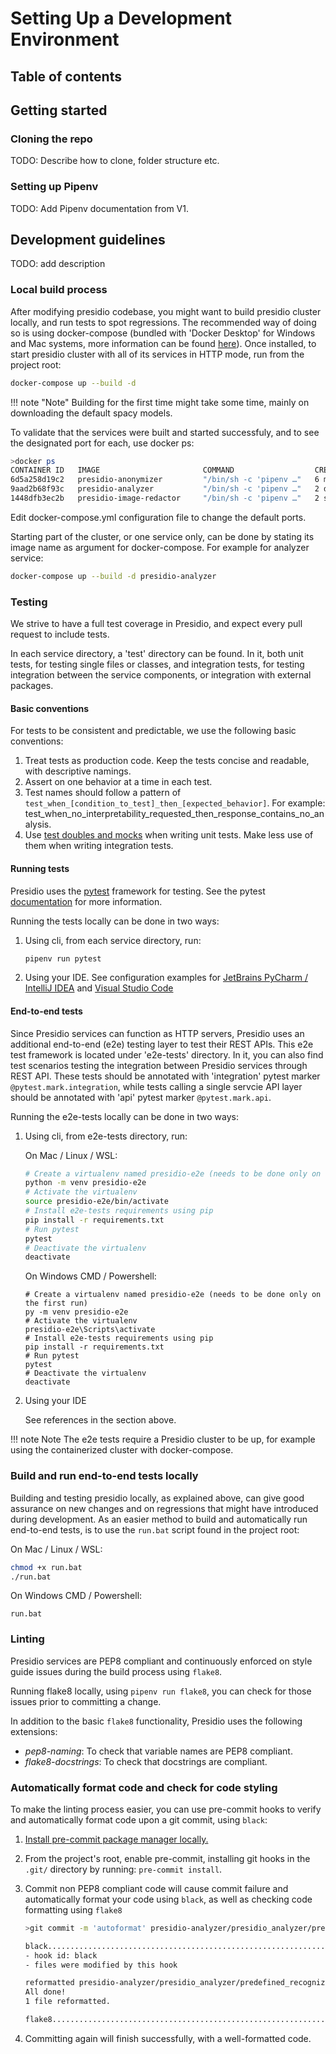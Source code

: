 # Setting Up a Development Environment

## Table of contents

## Getting started

### Cloning the repo

TODO: Describe how to clone, folder structure etc.

### Setting up Pipenv

TODO: Add Pipenv documentation from V1.

## Development guidelines

TODO: add description

### Local build process

After modifying presidio codebase, you might want to build presidio cluster locally, and run tests to spot regressions.
The recommended way of doing so is using docker-compose (bundled with 'Docker Desktop' for Windows and Mac systems,
more information can be found [here](https://docs.docker.com/compose/install/)).
Once installed, to start presidio cluster with all of its services in HTTP mode, run from the project root:

```bash
docker-compose up --build -d
```

!!! note "Note"
    Building for the first time might take some time,
    mainly on downloading the default spacy models.  

To validate that the services were built and started successfuly,
and to see the designated port for each,
use docker ps:

```bash
>docker ps
CONTAINER ID   IMAGE                       COMMAND                  CREATED         STATUS         PORTS                    NAMES
6d5a258d19c2   presidio-anonymizer         "/bin/sh -c 'pipenv …"   6 minutes ago   Up 6 minutes   0.0.0.0:5001->5001/tcp   presidio_presidio-anonymizer_1
9aad2b68f93c   presidio-analyzer           "/bin/sh -c 'pipenv …"   2 days ago      Up 6 minutes   0.0.0.0:5002->5001/tcp   presidio_presidio-analyzer_1
1448dfb3ec2b   presidio-image-redactor     "/bin/sh -c 'pipenv …"   2 seconds ago   Up 2 seconds   0.0.0.0:5003->5001/tcp   presidio_presidio-image-redactor_1
```

Edit docker-compose.yml configuration file to change the default ports.

Starting part of the cluster, or one service only, can be done by stating its image name as argument for docker-compose.
For example for analyzer service:

```bash
docker-compose up --build -d presidio-analyzer
```

### Testing

We strive to have a full test coverage in Presidio, and expect every pull request to
include tests.

In each service directory, a 'test' directory can be found. In it, both unit tests,
for testing single files or classes, and integration tests, for testing integration
between the service components, or integration with external packages.

#### Basic conventions

For tests to be consistent and predictable, we use the following basic conventions:

1. Treat tests as production code. Keep the tests concise and readable, with descriptive namings.
2. Assert on one behavior at a time in each test.
3. Test names should follow a pattern of `test_when_[condition_to_test]_then_[expected_behavior]`.
For example: test_when_no_interpretability_requested_then_response_contains_no_analysis.
4. Use [test doubles and mocks](https://docs.pytest.org/en/stable/monkeypatch.html)
when writing unit tests. Make less use of them when writing integration tests.

#### Running tests

Presidio uses the [pytest](http://doc.pytest.org/) framework for testing.
See the pytest [documentation](https://docs.pytest.org/en/latest/contents.html)
for more information.

Running the tests locally can be done in two ways:

1. Using cli, from each service directory, run:

    ```sh
    pipenv run pytest
    ```

2. Using your IDE.
    See configuration examples for
    [JetBrains PyCharm / IntelliJ IDEA](https://www.jetbrains.com/help/pycharm/creating-run-debug-configuration-for-tests.html)
    and [Visual Studio Code](https://code.visualstudio.com/docs/python/testing)

#### End-to-end tests

Since Presidio services can function as HTTP servers, Presidio uses an additional
end-to-end (e2e) testing layer to test their REST APIs.
This e2e test framework is located under 'e2e-tests' directory.
In it, you can also find test scenarios testing the integration between
Presidio services through REST API.
These tests should be annotated with 'integration' pytest marker `@pytest.mark.integration`,
while tests calling a single servcie API layer should be annotated with 'api'
pytest marker `@pytest.mark.api`.

Running the e2e-tests locally can be done in two ways:

1. Using cli, from e2e-tests directory, run:

    On Mac / Linux / WSL:

    ```sh
    # Create a virtualenv named presidio-e2e (needs to be done only on the first run)
    python -m venv presidio-e2e
    # Activate the virtualenv
    source presidio-e2e/bin/activate
    # Install e2e-tests requirements using pip
    pip install -r requirements.txt
    # Run pytest
    pytest
    # Deactivate the virtualenv
    deactivate
    ```

    On Windows CMD / Powershell:

    ```shell
    # Create a virtualenv named presidio-e2e (needs to be done only on the first run)
    py -m venv presidio-e2e
    # Activate the virtualenv
    presidio-e2e\Scripts\activate
    # Install e2e-tests requirements using pip
    pip install -r requirements.txt
    # Run pytest
    pytest
    # Deactivate the virtualenv
    deactivate
    ```

2. Using your IDE

    See references in the section above.
  
!!! note Note
    The e2e tests require a Presidio cluster to be up, for example using the containerized cluster with docker-compose.

### Build and run end-to-end tests locally

Building and testing presidio locally, as explained above, can give good assurance on new changes and on regressions
that might have introduced during development.
As an easier method to build and automatically run end-to-end tests, is to use the `run.bat` script found in the project root:

On Mac / Linux / WSL:

```sh
chmod +x run.bat
./run.bat
```

On Windows CMD / Powershell:

```shell
run.bat
```

### Linting

Presidio services are PEP8 compliant and continuously enforced on style guide issues during the build process using `flake8`.

Running flake8 locally, using `pipenv run flake8`, you can check for those issues prior to committing a change.

In addition to the basic `flake8` functionality, Presidio uses the following extensions:

- *pep8-naming*: To check that variable names are PEP8 compliant.
- *flake8-docstrings*: To check that docstrings are compliant.

### Automatically format code and check for code styling

To make the linting process easier, you can use pre-commit hooks to verify and automatically format code upon a git commit, using `black`:

1. [Install pre-commit package manager locally.](https://pre-commit.com/#install)

2. From the project's root, enable pre-commit, installing git hooks in the `.git/` directory by running: `pre-commit install`.

3. Commit non PEP8 compliant code will cause commit failure and automatically
format your code using `black`, as well as checking code formatting using `flake8`

    ```sh
    >git commit -m 'autoformat' presidio-analyzer/presidio_analyzer/predefined_recognizers/us_ssn_recognizer.py

    black....................................................................Failed
    - hook id: black
    - files were modified by this hook

    reformatted presidio-analyzer/presidio_analyzer/predefined_recognizers/us_ssn_recognizer.py
    All done!
    1 file reformatted.

    flake8...................................................................Passed

    ```

4. Committing again will finish successfully, with a well-formatted code.
